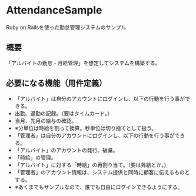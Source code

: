 # AttendanceSample
Ruby on Railsを使った勤怠管理システムのサンプル

## 概要
「アルバイトの勤怠・月給管理」を想定してシステムを構築する。

## 必要になる機能（用件定義）
- 「アルバイト」は自分のアカウントにログインし、以下の行動を行う事ができる。
 - 出勤、退勤の記録。（要はタイムカード。）
 - 当月、先月の給与の確認。
  - ※分単位は時給を割って換算。秒単位は切り捨てとして扱う。
- 「管理者」は自分のアカウントにログインし、以下の行動を行う事ができる。
 - 「アルバイト」のアカウントの発行、破棄。
 - 「時給」の管理。
 - 「アルバイト」に対する「時給」の再割り当て。（要は昇給とか。）
- 「管理者」のアカウント情報は、システム提供と同時に顧客に伝えるものとする。
 - ※あくまでもサンプルなので、誰でも自由にログインできるようにする。
